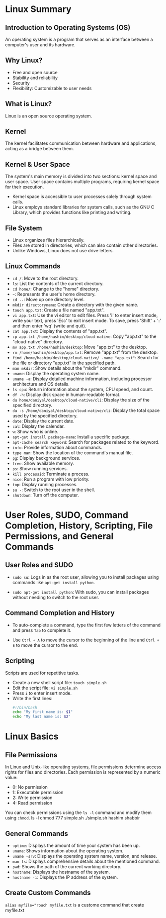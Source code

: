 # Linux Summary

## Introduction to Operating Systems (OS)
An operating system is a program that serves as an interface between a computer's user and its hardware.

## Why Linux?
- Free and open source
- Stability and reliability
- Security
- Flexibility: Customizable to user needs

## What is Linux?
Linux is an open source operating system.

## Kernel
The kernel facilitates communication between hardware and applications, acting as a bridge between them.

## Kernel & User Space
The system's main memory is divided into two sections: kernel space and user space. User space contains multiple programs, requiring kernel space for their execution. 
- Kernel space is accessible to user processes solely through system calls.
- Linux employs standard libraries for system calls, such as the GNU C Library, which provides functions like printing and writing.

## File System
- Linux organizes files hierarchically.
- Files are stored in directories, which can also contain other directories.
- Unlike Windows, Linux does not use drive letters.

## Linux Commands
- `cd /`: Move to the root directory.
- `ls`: List the contents of the current directory.
- `cd home/`: Change to the "home" directory.
- `~`: Represents the user's home directory.
- `cd ..`: Move up one directory level.
- `mkdir directoryname`: Create a directory with the given name.
- `touch app.txt`: Create a file named "app.txt".
- `vi app.txt`: Use the vi editor to edit files. Press 'i' to enter insert mode, write your text, press 'Esc' to exit insert mode. To save, press 'Shift' + ':' and then enter 'wq' (write and quit).
- `cat app.txt`: Display the contents of "app.txt".
- `cp app.txt /home/hashim/desktop/cloud-native`: Copy "app.txt" to the "cloud-native" directory.
- `mv app.txt /home/hashim/desktop`: Move "app.txt" to the desktop.
- `rm /home/hashim/desktop/app.txt`: Remove "app.txt" from the desktop.
- `find /home/hashim/desktop/cloud-native/ -name "app.txt"`: Search for the file or directory "app.txt" in the specified path.
- `man mkdir`: Show details about the "mkdir" command.
- `uname`: Display the operating system name.
- `uname -a`: Display detailed machine information, including processor architecture and OS details.
- `ls cpu`: Return information about the system, CPU speed, and count.
- `df -h`: Display disk space in human-readable format.
- `du home/daniyal/desktop/cloud-native/cli`: Display the size of the specified directory.
- `du -s /home/daniyal/desktop/cloud-native/cli`: Display the total space used by the specified directory.
- `date`: Display the current date.
- `cal`: Display the calendar.
- `w`: Show who is online.
- `apt-get install package-name`: Install a specific package.
- `apt-cache search keyword`: Search for packages related to the keyword.
- `info`: Provide information about commands.
- `type man`: Show the location of the command's manual file.
- `pg`: Display background services.
- `free`: Show available memory.
- `ps`: Show running services.
- `kill processid`: Terminate a process.
- `nice`: Run a program with low priority.
- `top`: Display running processes.
- `su -`: Switch to the root user in the shell.
- `shutdown`: Turn off the computer.
# User Roles, SUDO, Command Completion, History, Scripting, File Permissions, and General Commands

## User Roles and SUDO

- `sudo su`: Logs in as the root user, allowing you to install packages using commands like `apt-get install python`.

- `sudo apt-get install python`: With sudo, you can install packages without needing to switch to the root user.

## Command Completion and History

- To auto-complete a command, type the first few letters of the command and press `Tab` to complete it.

- Use `Ctrl + A` to move the cursor to the beginning of the line and `Ctrl + E` to move the cursor to the end.

## Scripting

Scripts are used for repetitive tasks.
- Create a new shell script file: `touch simple.sh`
- Edit the script file: `vi simple.sh`
- Press `i` to enter insert mode.
- Write the first lines:
  ```bash
  #!/bin/bash
  echo "My first name is: $1"
  echo "My last name is: $2"
# Linux Basics

## File Permissions
In Linux and Unix-like operating systems, file permissions determine access rights for files and directories. Each permission is represented by a numeric value:

- 0: No permission
- 1: Executable permission
- 2: Write permission
- 4: Read permission

You can check permissions using the `ls -l` command and modify them using `chmod`.
ls -l
chmod 777 simple.sh
./simple.sh hashim shabbir

## General Commands

- `uptime`: Displays the amount of time your system has been up.
- `uname`: Shows information about the operating system.
- `uname -srv`: Displays the operating system name, version, and release.
- `man ls`: Displays comprehensive details about the mentioned command.
- `pwd`: Shows the path of the current working directory.
- `hostname`: Displays the hostname of the system.
- `hostname -i`: Displays the IP address of the system.

## Create Custom Commands
`alias myfile="rouch myfile.txt` is a custome command that create myfile.txt





